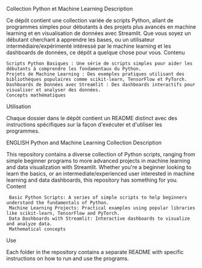 Collection Python et Machine Learning
Description

Ce dépôt contient une collection variée de scripts Python, allant de programmes simples pour débutants à des projets plus avancés en machine learning et en visualisation de données avec Streamlit. Que vous soyez un débutant cherchant à apprendre les bases, ou un utilisateur intermédiaire/expérimenté intéressé par le machine learning et les dashboards de données, ce dépôt a quelque chose pour vous.
Contenu

    Scripts Python Basiques : Une série de scripts simples pour aider les débutants à comprendre les fondamentaux du Python.
    Projets de Machine Learning : Des exemples pratiques utilisant des bibliothèques populaires comme scikit-learn, TensorFlow et PyTorch.
    Dashboards de Données avec Streamlit : Des dashboards interactifs pour visualiser et analyser des données.
    Concepts mathématiques

Utilisation

Chaque dossier dans le dépôt contient un README distinct avec des instructions spécifiques sur la façon d'exécuter et d'utiliser les programmes.

ENGLISH
Python and Machine Learning Collection
Description

This repository contains a diverse collection of Python scripts, ranging from simple beginner programs to more advanced projects in machine learning and data visualization with Streamlit. Whether you're a beginner looking to learn the basics, or an intermediate/experienced user interested in machine learning and data dashboards, this repository has something for you.
Content

     Basic Python Scripts: A series of simple scripts to help beginners understand the fundamentals of Python.
     Machine Learning Projects: Practical examples using popular libraries like scikit-learn, TensorFlow and PyTorch.
     Data Dashboards with Streamlit: Interactive dashboards to visualize and analyze data.
     Mathematical concepts

Use

Each folder in the repository contains a separate README with specific instructions on how to run and use the programs.
